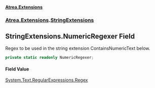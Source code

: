 #### [Atrea.Extensions](./index.md 'index')
### [Atrea.Extensions](./Atrea-Extensions.md 'Atrea.Extensions').[StringExtensions](./Atrea-Extensions-StringExtensions.md 'Atrea.Extensions.StringExtensions')
## StringExtensions.NumericRegexer Field
Regex to be used in the string extension ContainsNumericText below.  
```csharp
private static readonly NumericRegexer;
```
#### Field Value
[System.Text.RegularExpressions.Regex](https://docs.microsoft.com/en-us/dotnet/api/System.Text.RegularExpressions.Regex 'System.Text.RegularExpressions.Regex')  
